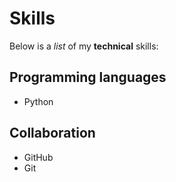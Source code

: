 # Skills

Below is a *list* of my **technical** skills:

## Programming languages
- Python

## Collaboration
- GitHub
- Git
